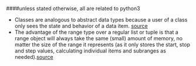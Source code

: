 ####unless stated otherwise, all are related to python3
- Classes are analogous to abstract data types because a user of a class only sees the state and behavior of
a data item. [source](http://interactivepython.org/runestone/static/pythonds/Introduction/GettingStartedwithData.html)  
- The advantage of the range type over a regular list or tuple is that a range object will always take the same (small) amount of memory, no matter the size of the range it represents (as it only stores the start, stop and step values, calculating individual items and subranges as needed).[source](https://docs.python.org/3/library/stdtypes.html#ranges)  
